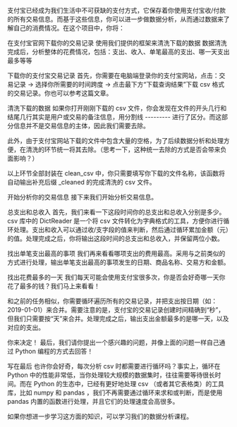 ﻿
支付宝已经成为我们生活中不可获缺的支付方式，它保存着你使用支付宝收/付款的所有交易信息。而基于这些信息，你可以进一步做数据分析，从而通过数据来了解自己的消费情况。在这个项目中，你将：

在支付宝官网下载你的交易记录 使用我们提供的框架来清洗下载的数据 数据清洗完成后，分析整体的花费情况，包括：支出、收入、单笔最高的支出、哪一天支出最多等等

下载你的支付宝交易记录
首先，你需要在电脑端登录你的支付宝网站，点击：交易记录 -> 选择你所需要的时间跨度 -> 点击最下方“下载查询结果”下载 csv 格式的交易记录。你也可以参考这篇文章。

清洗下载的数据
如果你打开刚刚下载的 csv 文件，你会发现在文件的开头几行和结尾几行其实是用户或交易的备注信息，用分割线 --------- 进行了区分。而这部分信息并不是交易信息的主体，因此我们需要去除。

此外，由于支付宝网站下载的文件中包含大量的空格，为了后续数据分析和处理方便，在清洗的环节统一将其去除。（思考一下，这种统一去除的方式是否会带来负面影响？）

以上环节全部封装在 clean_csv 中，你只需要填写你下载的文件名称，该函数将自动输出补充后缀 _cleaned 的完成清洗的 csv 文件。

开始分析你的交易信息
接下来我们开始分析交易信息。

总支出和总收入
首先，我们来看一下这段时间你的总支出和总收入分别是多少。csv 库中的 DictReader 是一个将 csv 文件转化为字典格式的工具，方便你进行循环处理。支出和收入可以通过收/支字段的值来判断，然后通过循环累加金额（元）的值。处理完成之后，你将输出这段时间的总支出和总收入，并保留两位小数。

找出单笔支出最高的事项
我们再来看看哪项支出的费用最高。采用与之前类似的方式进行处理，输出单笔支出最高的事项发生的日期、商品名称、交易方和金额。

找出花费最多的一天
我们每天可能会使用支付宝很多次，你是否会好奇哪一天你花了最多的钱？我们马上来看看！

和之前的任务相似，你需要循环遍历所有的交易记录，并把支出按日期（如：2019-01-01）来合并。需要注意的是，支付宝的交易记录创建时间精确到“秒”，但我们只需要按“天”来合并。处理完成之后，输出支出金额最多的是哪一天，以及对应的支出。

你来决定！
最后，我们请你提出一个感兴趣的问题，并像上面的问题一样自己通过 Python 编程的方式去回答！

写在最后
也许你会好奇，每次分析 csv 时都需要进行循环吗？事实上，循环在 Python 中的性能非常低，当你处理较大规模的数据集时，往往需要等待很长时间。而在 Python 的生态中，已经有更好地处理 csv （或者其它表格类）的工具库，比如 numpy 和 pandas ，我们不再需要通过循环来求和或判断，而是使用 pandas 内置的函数进行处理，并且它们的处理速度会高很多。

如果你想进一步学习这方面的知识，可以学习我们的数据分析课程。